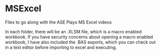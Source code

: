 # MSExcel
Files to go along with the ASE Plays MS Excel videos

In each folder, there will be an .XLSM file, which is a macro enabled workbook. If you have security concerns about opening a macro enabled workbook, I have also included the .BAS exports, which you can check out in a text editor before importing to excel and executing.
